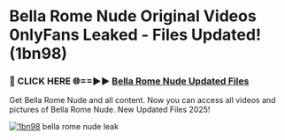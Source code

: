 # Bella Rome Nude Original Videos 0nlyFans Leaked - Files Updated! (1bn98)

<h3>🔴 CLICK HERE 🌐==►► <a href="https://tinyurl.com/5h6xmrr3" rel="nofollow">Bella Rome Nude Updated Files</a></h3>

Get Bella Rome Nude and all content. Now you can access all videos and pictures of Bella Rome Nude. New Updated Files 2025!

[![1bn98](https://i.imgur.com/KVD873Z.gif)](https://tinyurl.com/5h6xmrr3)
bella rome nude leak